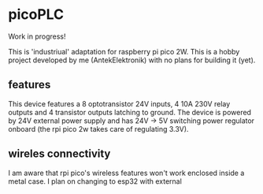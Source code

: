 # picoPLC

Work in progress! 

This is 'industriual' adaptation for raspberry pi pico 2W. This is a hobby project developed by me (AntekElektronik) with no plans for building it (yet). 

## features 

This device features a 8 optotransistor 24V inputs, 4 10A 230V relay outputs and 4 transistor outputs latching to ground. The device is powered by 24V external power supply and has 24V -> 5V switching power regulator onboard (the rpi pico 2w takes care of regulating 3.3V). 

## wireles connectivity

I am aware that rpi pico's wireless features won't work enclosed inside a metal case. I plan on changing to esp32 with external 